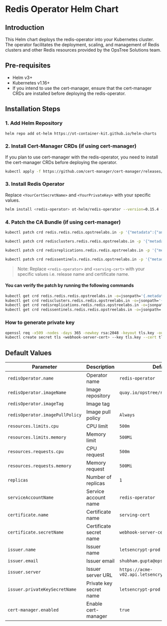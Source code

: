 # Redis Operator Helm Chart

## Introduction

This Helm chart deploys the redis-operator into your Kubernetes cluster. The operator facilitates the deployment, scaling, and management of Redis clusters and other Redis resources provided by the OpsTree Solutions team.

## Pre-requisites

- Helm v3+
- Kubernetes v1.16+
- If you intend to use the cert-manager, ensure that the cert-manager CRDs are installed before deploying the redis-operator.

## Installation Steps

### 1. Add Helm Repository

```bash
helm repo add ot-helm https://ot-container-kit.github.io/helm-charts
```

### 2. Install Cert-Manager CRDs (if using cert-manager)

If you plan to use cert-manager with the redis-operator, you need to install the cert-manager CRDs before deploying the operator.

```bash
kubectl apply -f https://github.com/cert-manager/cert-manager/releases/download/v1.12.4/cert-manager.crds.yaml
```

### 3. Install Redis Operator

Replace `<YourCertSecretName>` and `<YourPrivateKey>` with your specific values.

```bash
helm install <redis-operator> ot-helm/redis-operator --version=0.15.4 --appVersion=0.15.1 --set certificate.secretName=<YourCertSecretName> --set cert-manager=true --namespace <redis-operator> --create-namespace
```

### 4. Patch the CA Bundle (if using cert-manager)

```bash
kubectl patch crd redis.redis.redis.opstreelabs.in -p '{"metadata":{"annotations":{"cert-manager.io/inject-ca-from":"<redis-operator>/<serving-cert>"}}}'

kubectl patch crd redisclusters.redis.redis.opstreelabs.in -p '{"metadata":{"annotations":{"cert-manager.io/inject-ca-from":"<redis-operator>/<serving-cert>"}}}'

kubectl patch crd redisreplications.redis.redis.opstreelabs.in -p '{"metadata":{"annotations":{"cert-manager.io/inject-ca-from":"<redis-operator>/<serving-cert>"}}}'

kubectl patch crd redissentinels.redis.redis.opstreelabs.in -p '{"metadata":{"annotations":{"cert-manager.io/inject-ca-from":"<redis-operator>/<serving-cert>"}}}'
```

> Note: Replace `<redis-operator>` and `<serving-cert>` with your specific values i.e. release name and certificate name.

#### You can verify the patch by running the following commands

```bash
kubectl get crd redis.redis.redis.opstreelabs.in -o=jsonpath='{.metadata.annotations}'
kubectl get crd redisclusters.redis.redis.opstreelabs.in -o=jsonpath='{.metadata.annotations}'
kubectl get crd redisreplications.redis.redis.opstreelabs.in -o=jsonpath='{.metadata.annotations}'
kubectl get crd redissentinels.redis.redis.opstreelabs.in -o=jsonpath='{.metadata.annotations}'
```

### How to generate private key

```bash
openssl req -x509 -nodes -days 365 -newkey rsa:2048 -keyout tls.key -out tls.crt
kubectl create secret tls <webhook-server-cert> --key tls.key --cert tls.crt -n <redis-operator>
```

## Default Values

| Parameter                           | Description                        | Default                                                      |
|-------------------------------------|------------------------------------|--------------------------------------------------------------|
| `redisOperator.name`                | Operator name                      | `redis-operator`                                             |
| `redisOperator.imageName`           | Image repository                   | `quay.io/opstree/redis-operator`                             |
| `redisOperator.imageTag`            | Image tag                          |                                                              |
| `redisOperator.imagePullPolicy`     | Image pull policy                  | `Always`                                                     |
| `resources.limits.cpu`              | CPU limit                          | `500m`                                                      |
| `resources.limits.memory`           | Memory limit                       | `500Mi`                                                     |
| `resources.requests.cpu`            | CPU request                        | `500m`                                                      |
| `resources.requests.memory`         | Memory request                     | `500Mi`                                                     |
| `replicas`                          | Number of replicas                 | `1`                                                         |
| `serviceAccountName`                | Service account name               | `redis-operator`                                             |
| `certificate.name`                  | Certificate name                   | `serving-cert`                                               |
| `certificate.secretName`            | Certificate secret name            | `webhook-server-cert`                                        |
| `issuer.name`                       | Issuer name                        | `letsencrypt-prod`                                           |
| `issuer.email`                      | Issuer email                       | `shubham.gupta@opstree.com`                                  |
| `issuer.server`                     | Issuer server URL                  | `https://acme-v02.api.letsencrypt.org/directory`            |
| `issuer.privateKeySecretName`       | Private key secret name            | `letsencrypt-prod`                                           |
| `cert-manager.enabled`              | Enable cert-manager                | `true`                                                       |
